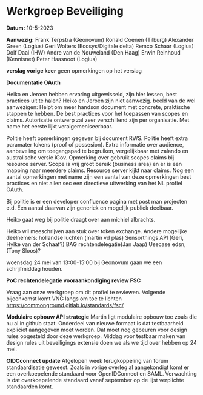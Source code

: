 # Werkgroep Beveiliging

**Datum:** 10-5-2023

**Aanwezig:** 
Frank Terpstra (Geonovum)
Ronald Coenen (Tilburg)
Alexander Green (Logius)
Geri Wolters (Ecosys/Digitale delta)
Remco Schaar (Logius)
Dolf Daal (IHW)
Andre van de Nouweland (Den Haag)
Erwin Reinhoud (Kennisnet)
Peter Haasnoot (Logius)

**verslag vorige keer**
geen opmerkingen op het verslag

**Documentatie OAuth**

Heiko en Jeroen hebben ervaring uitgewisseld, zijn hier lessen, best practices uit te halen? Heiko en Jeroen zijn niet aanwezig. beeld van de wel aanwezigen:
Helpt om meer handson document met concrete, praktische stappen te hebben. De best practices voor het toepassen van scopes en claims. Autorisatie ontwerp zal zeer verschillend zijn per organisatie. Met name het eerste lijkt veralgemeniseerbaar.

Politie heeft opmerkingen gegeven bij document RWS. Politie heeft extra paramater tokens (proof of possesion). Extra informatie over audience, aanbeveling om toegangspad te begruiken, vergelijkbaar met zalando en australische versie iGov. Opmerking over gebruik scopes claims bij resource server. Scope is vrij groot bereik (business area) en er is een mapping naar meerdere claims. Resource server kijkt naar claims.
Nog een aantal opmerkingen met name zijn een aantal van deze opmerkingen best practices en niet allen sec een directieve uitwerking van het NL profiel OAuth.

Bij politie is er een developer confluence pagina met post man projecten e.d. Een aantal daarvan zijn generiek en mogelijk publiek deelbaar.

Heiko gaat weg bij politie draagt over aan michiel albrachts.

Heiko wil meeschrijven aan stuk over token exchange. Andere mogelijke deelnemers: 
hollandse luchten (martin vd plas)
Sensorthings API (Geri, Hylke van der Schaaf?)
BAG rechtendelegatie(Jan Jaap)
Usecase edsn, (Tony Sloos)?

woensdag 24 mei van 13:00-15:00 bij Geonovum gaan we een schrijfmiddag houden.

**PoC rechtendelegatie vooraankondiging review FSC**

Vraag aan onze werkgroep om dit profiel te reviewen. Volgende bijeenkomst komt VNG langs om toe te lichten
https://commonground.gitlab.io/standards/fsc/


**Modulaire opbouw API strategie**
Martin ligt modulaire opbouw toe zoals die nu al in github staat. Onderdeel van nieuwe formaat is dat testbaarheid expliciet aangegeven moet worden. Dat moet nog gebeuren voor design rules opgesteld door deze werkgroep.
Middag voor testbaar maken van design rules uit beveiligings extensie doen we als we tijd over hebben op 24 mei.

**OIDCconnect update**
Afgelopen week terugkoppeling van forum standaardisatie geweest. Zoals in vorige overleg al aangekondigt komt er een overkoepelende standaard voor OpenIDConnect en SAML. Verwachting is dat overkoepelende standaard vanaf september op de lijst verplichte standaarden komt.




